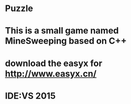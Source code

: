 # Puzzle
# This is a small game named MineSweeping based on C++
# download the easyx for http://www.easyx.cn/
# IDE:VS 2015
